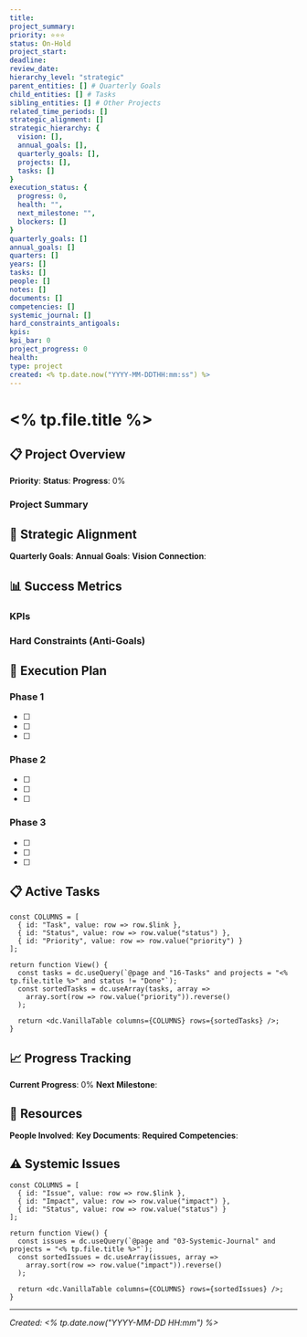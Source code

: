 ```yaml
---
title: 
project_summary: 
priority: ⭐⭐⭐
status: On-Hold
project_start: 
deadline: 
review_date: 
hierarchy_level: "strategic"
parent_entities: [] # Quarterly Goals
child_entities: [] # Tasks
sibling_entities: [] # Other Projects
related_time_periods: []
strategic_alignment: []
strategic_hierarchy: {
  vision: [],
  annual_goals: [],
  quarterly_goals: [], 
  projects: [],
  tasks: []
}
execution_status: {
  progress: 0,
  health: "",
  next_milestone: "",
  blockers: []
}
quarterly_goals: []
annual_goals: []
quarters: []
years: []
tasks: []
people: []
notes: []
documents: []
competencies: []
systemic_journal: []
hard_constraints_antigoals: 
kpis: 
kpi_bar: 0
project_progress: 0
health: 
type: project
created: <% tp.date.now("YYYY-MM-DDTHH:mm:ss") %>
---
```


# <% tp.file.title %>

## 📋 Project Overview

**Priority**: 
**Status**: 
**Progress**: 0%

### Project Summary

## 🎯 Strategic Alignment

**Quarterly Goals**: 
**Annual Goals**: 
**Vision Connection**: 

## 📊 Success Metrics

### KPIs

### Hard Constraints (Anti-Goals)

## 🚀 Execution Plan

### Phase 1
- [ ] 
- [ ] 
- [ ] 

### Phase 2
- [ ] 
- [ ] 
- [ ] 

### Phase 3
- [ ] 
- [ ] 
- [ ] 

## 📋 Active Tasks

```datacorejsx
const COLUMNS = [
  { id: "Task", value: row => row.$link },
  { id: "Status", value: row => row.value("status") },
  { id: "Priority", value: row => row.value("priority") }
];

return function View() {
  const tasks = dc.useQuery(`@page and "16-Tasks" and projects = "<% tp.file.title %>" and status != "Done"`);
  const sortedTasks = dc.useArray(tasks, array => 
    array.sort(row => row.value("priority")).reverse()
  );
  
  return <dc.VanillaTable columns={COLUMNS} rows={sortedTasks} />;
}
```

## 📈 Progress Tracking

**Current Progress**: 0%
**Next Milestone**: 

## 🤝 Resources

**People Involved**: 
**Key Documents**: 
**Required Competencies**: 

## ⚠️ Systemic Issues

```datacorejsx
const COLUMNS = [
  { id: "Issue", value: row => row.$link },
  { id: "Impact", value: row => row.value("impact") },
  { id: "Status", value: row => row.value("status") }
];

return function View() {
  const issues = dc.useQuery(`@page and "03-Systemic-Journal" and projects = "<% tp.file.title %>"`);
  const sortedIssues = dc.useArray(issues, array => 
    array.sort(row => row.value("impact")).reverse()
  );
  
  return <dc.VanillaTable columns={COLUMNS} rows={sortedIssues} />;
}
```

---

*Created: <% tp.date.now("YYYY-MM-DD HH:mm") %>*
